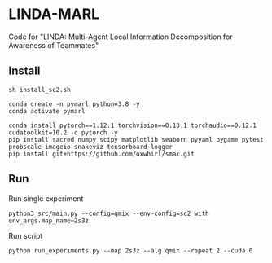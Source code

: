 # LINDA-MARL
Code for "LINDA: Multi-Agent Local Information Decomposition for Awareness of Teammates"

## Install
```
sh install_sc2.sh

conda create -n pymarl python=3.8 -y
conda activate pymarl

conda install pytorch==1.12.1 torchvision==0.13.1 torchaudio==0.12.1 cudatoolkit=10.2 -c pytorch -y
pip install sacred numpy scipy matplotlib seaborn pyyaml pygame pytest probscale imageio snakeviz tensorboard-logger
pip install git+https://github.com/oxwhirl/smac.git
```

## Run
Run single experiment
```
python3 src/main.py --config=qmix --env-config=sc2 with env_args.map_name=2s3z
```

Run script
```
python run_experiments.py --map 2s3z --alg qmix --repeat 2 --cuda 0
```
